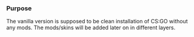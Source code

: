### Purpose

The vanilla version is supposed to be clean installation of CS:GO without any mods. The mods/skins will be added later on in different layers. 
